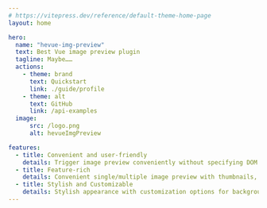 ```yaml
---
# https://vitepress.dev/reference/default-theme-home-page
layout: home

hero:
  name: "hevue-img-preview"
  text: Best Vue image preview plugin
  tagline: Maybe……
  actions:
    - theme: brand
      text: Quickstart
      link: ./guide/profile
    - theme: alt
      text: GitHub
      link: /api-examples
  image:
      src: /logo.png
      alt: hevueImgPreview

features:
  - title: Convenient and user-friendly
    details: Trigger image preview conveniently without specifying DOM creation, supporting Vue 2 & Vue 3, PC and mobile across the board.
  - title: Feature-rich
    details: Convenient single/multiple image preview with thumbnails, hotkeys & custom rotation. Supports image switching & close callbacks.
  - title: Stylish and Customizable
    details: Stylish appearance with customization options for background color, Gaussian blur, and borders. Customize to your preference.
---
```

